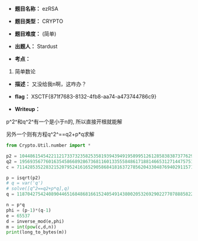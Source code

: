 * **题目名称：** ezRSA

* **题目类型：** CRYPTO

* **题目难度：** (简单)

* **出题人：** Stardust

* **考点：**  

1. 简单数论

* **描述：**  又没给我n啊，这咋办？

* **flag：** XSCTF{871f7683-8132-4fb8-aa74-a473744786c9}

* **Writeup：**

p^2^和q^2^有一个是小于n的, 所以直接开根就能解

另外一个则有方程q^2^==q2+p*q求解

```py
from Crypto.Util.number import *

p2 = 104486154542211217337323582535819394394919589951261285838387377629579205519885768389177326622042785445416025585506363520862196948172341930160493999024788805639842742307204141794109481681374492433699821456432411336052847463762398184646138733744466505822965078231030168451595752292937113240919522306727223700561
q2 = 19569356776016354586689286736811601335558486171881466531271447575186736292994642151207130496404360997089434338355737162305675713855779913910620590580757729781794879857873670236635969241674664830807200885853007768055851538191708939071091943350868498632525074227942922556273875602387026710414404711200841368482
c = 71142853522832152079524161652905868418163727856204330487694029115710027982874691529433815683179071492852170209821924081034770761909207884494692210567154781675899839877332922552160446151975331620265692038126884708764044754578420744830575155249494848724871058307271832981526649540118731289162862706823590119107

p = isqrt(p2)
# q = var('q')
# solve([q^2==q2+p*q],q)
q = 11870427542408904465168486816615240549143800205326929022770788858227570765432404883482021390556628357569312976866863932203802643928801593425844532392597257

n = p*q
phi = (p-1)*(q-1)
e = 65537
d = inverse_mod(e,phi)
m = int(pow(c,d,n))
print(long_to_bytes(m))
```
